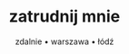 ---
title: "zatrudnij mnie"
shortTitle: kontakt
subtitle: "zdalnie • warszawa • łódź"
url: kontakt/
---